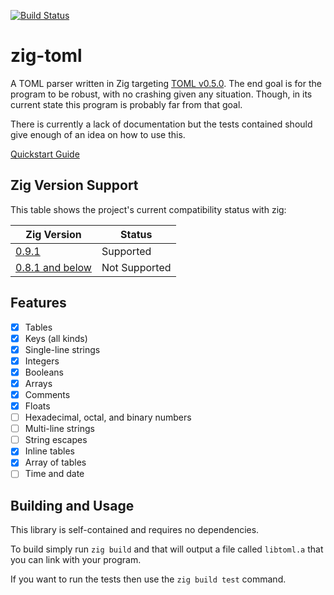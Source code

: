 [![Build Status](https://github.com/aeronavery/zig-toml/actions/workflows/unit_tests.yml/badge.svg)](https://github.com/aeronavery/zig-toml/actions/workflows/unit_tests.yml)

# zig-toml
A TOML parser written in Zig targeting [TOML v0.5.0](https://github.com/toml-lang/toml). The end goal is for the program to be robust, with no crashing given any situation. Though, in its current state this program is probably far from that goal.

There is currently a lack of documentation but the tests contained should give enough of an idea on how to use this.

[Quickstart Guide](https://github.com/darithorn/zig-toml/wiki/Quickstart-Guide)

## Zig Version Support
This table shows the project's current compatibility status with zig:

| Zig Version | Status |
| -- | -- |
| [0.9.1](https://ziglang.org/documentation/0.9.1/) | Supported | 
| [0.8.1 and below](https://ziglang.org/documentation/0.8.1/) | Not Supported | 
 

## Features
- [x] Tables
- [x] Keys (all kinds)
- [x] Single-line strings
- [x] Integers
- [x] Booleans
- [x] Arrays
- [x] Comments
- [x] Floats
- [ ] Hexadecimal, octal, and binary numbers
- [ ] Multi-line strings
- [ ] String escapes
- [x] Inline tables
- [x] Array of tables
- [ ] Time and date

## Building and Usage

This library is self-contained and requires no dependencies.

To build simply run `zig build` and that will output a file called `libtoml.a` that you can link with your program.

If you want to run the tests then use the `zig build test` command.
